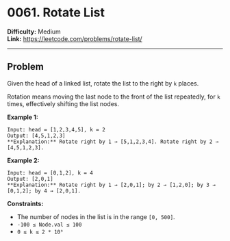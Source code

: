 # 0061. Rotate List

**Difficulty:** Medium  
**Link:** https://leetcode.com/problems/rotate-list/

---

## Problem

Given the head of a linked list, rotate the list to the right by `k` places.

Rotation means moving the last node to the front of the list repeatedly, for `k` times, effectively shifting the list nodes.

**Example 1:**

    Input: head = [1,2,3,4,5], k = 2  
    Output: [4,5,1,2,3]  
    **Explanation:** Rotate right by 1 → [5,1,2,3,4]. Rotate right by 2 → [4,5,1,2,3].

**Example 2:**

    Input: head = [0,1,2], k = 4  
    Output: [2,0,1]  
    **Explanation:** Rotate right by 1 → [2,0,1]; by 2 → [1,2,0]; by 3 → [0,1,2]; by 4 → [2,0,1].

**Constraints:**

- The number of nodes in the list is in the range `[0, 500]`.  
- `-100 ≤ Node.val ≤ 100`  
- `0 ≤ k ≤ 2 * 10⁹`

